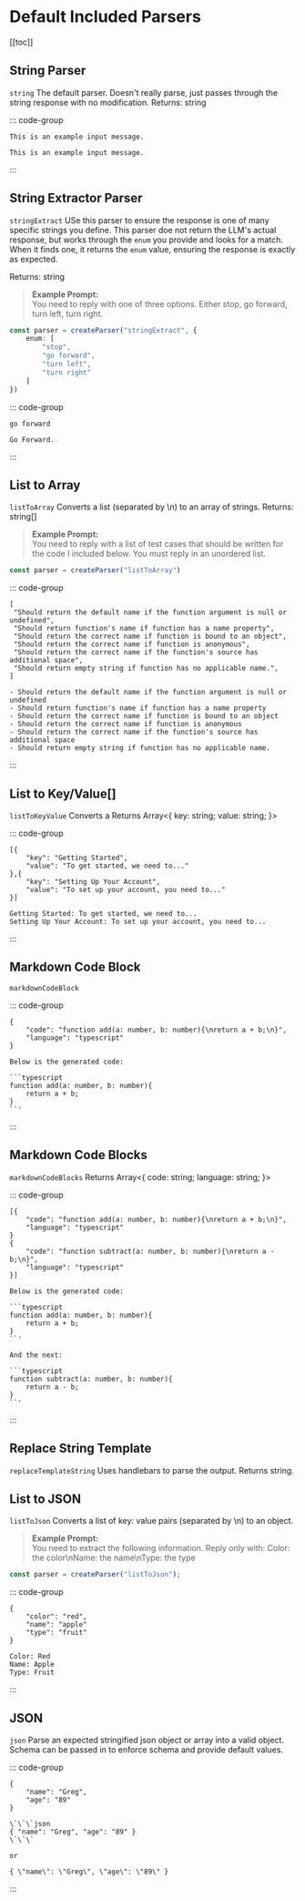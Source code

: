 # Default Included Parsers

[[toc]]

## String Parser

`string`
The default parser. Doesn't really parse, just passes through the string response with no modification.
Returns: string

::: code-group

```[Parser Output]
This is an example input message.
```

```[LLM Response]
This is an example input message.
```

:::

## String Extractor Parser

`stringExtract`
USe this parser to ensure the response is one of many specific strings you define. This parser doe not return the LLM's actual response, but works through the `enum` you provide and looks for a match. When it finds one, it returns the `enum` value, ensuring the response is exactly as expected.

Returns: string

> **Example Prompt:** <br>You need to reply with one of three options. Either stop, go forward, turn left, turn right.

```ts
const parser = createParser("stringExtract", {
    enum: [
        "stop",
        "go forward",
        "turn left",
        "turn right"
    ]
})
```

::: code-group

```[Parser Output]
go forward
```

```[LLM Response]
Go Forward.
```

:::

## List to Array

`listToArray`
Converts a list (separated by \n) to an array of strings.
Returns: string[]

> **Example Prompt:** <br>You need to reply with a list of test cases that should be written for the code I included below. You must reply in an unordered list.

```ts
const parser = createParser("listToArray")
```

::: code-group

```[Parser Output]
[
 "Should return the default name if the function argument is null or undefined",
 "Should return function's name if function has a name property",
 "Should return the correct name if function is bound to an object",
 "Should return the correct name if function is anonymous",
 "Should return the correct name if the function's source has additional space",
 "Should return empty string if function has no applicable name.",
]
```

```[LLM Response]
- Should return the default name if the function argument is null or undefined
- Should return function's name if function has a name property
- Should return the correct name if function is bound to an object
- Should return the correct name if function is anonymous
- Should return the correct name if the function's source has additional space
- Should return empty string if function has no applicable name.
```

:::

## List to Key/Value[]

`listToKeyValue`
Converts a
Returns Array<{ key: string; value: string; }>

::: code-group

```[Parser Output]
[{
    "key": "Getting Started",
    "value": "To get started, we need to..."
},{
    "key": "Setting Up Your Account",
    "value": "To set up your account, you need to..."
}]
```

```[LLM Response]
Getting Started: To get started, we need to...
Setting Up Your Account: To set up your account, you need to...
```

:::

## Markdown Code Block

`markdownCodeBlock`

::: code-group

```[Parser Output]
{
    "code": "function add(a: number, b: number){\nreturn a + b;\n}",
    "language": "typescript"
}
```

````[LLM Response]
Below is the generated code:

```typescript
function add(a: number, b: number){
    return a + b;
}
``'
````

:::

## Markdown Code Blocks

`markdownCodeBlocks`
Returns Array<{ code: string; language: string; }>

::: code-group

```[Parser Output]
[{
    "code": "function add(a: number, b: number){\nreturn a + b;\n}",
    "language": "typescript"
}
{
    "code": "function subtract(a: number, b: number){\nreturn a - b;\n}",
    "language": "typescript"
}]
```

````[LLM Response]
Below is the generated code:

```typescript
function add(a: number, b: number){
    return a + b;
}
``'

And the next:

```typescript
function subtract(a: number, b: number){
    return a - b;
}
``'
````

:::

## Replace String Template

`replaceTemplateString`
Uses handlebars to parse the output.
Returns string.

## List to JSON

`listToJson`
Converts a list of key: value pairs (separated by \n) to an object.

> **Example Prompt:** <br>You need to extract the following information. Reply only with: Color: the color\nName: the name\nType: the type

```typescript
const parser = createParser("listToJson");
```

::: code-group

```[Parser Output]
{
    "color": "red",
    "name": "apple"
    "type": "fruit"
}
```

```[LLM Response]
Color: Red
Name: Apple
Type: Fruit
```

:::

## JSON

`json`
Parse an expected stringified json object or array into a valid object. Schema can be passed in to enforce schema and provide default values.

::: code-group

```[Parser Output]
{
    "name": "Greg",
    "age": "89"
}
```

```[LLM Response]
\`\`\`json
{ "name": "Greg", "age": "89" }
\`\`\`

or

{ \"name\": \"Greg\", \"age\": \"89\" }
```

:::
